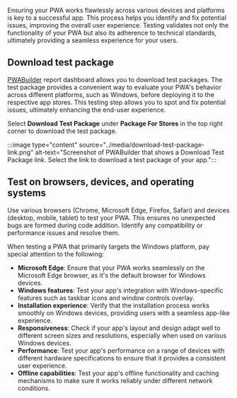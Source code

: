 Ensuring your PWA works flawlessly across various devices and platforms is key to a successful app. This process helps you identify and fix potential issues, improving the overall user experience. Testing validates not only the functionality of your PWA but also its adherence to technical standards, ultimately providing a seamless experience for your users.

## Download test package

[PWABuilder](https://aka.ms/pwa/mslearn/data) report dashboard allows you to download test packages. The test package provides a convenient way to evaluate your PWA's behavior across different platforms, such as Windows, before deploying it to the respective app stores. This testing step allows you to spot and fix potential issues, ultimately enhancing the end-user experience.

Select **Download Test Package** under **Package For Stores** in the top right corner to download the test package.

:::image type="content" source="../media/download-test-package-link.png" alt-text="Screenshot of PWABuilder that shows a Download Test Package link.  Select the link to download a test package of your app.":::

## Test on browsers, devices, and operating systems

Use various browsers (Chrome, Microsoft Edge, Firefox, Safari) and devices (desktop, mobile, tablet) to test your PWA. This ensures no unexpected bugs are formed during code addition. Identify any compatibility or performance issues and resolve them.

When testing a PWA that primarily targets the Windows platform, pay special attention to the following:

- **Microsoft Edge**: Ensure that your PWA works seamlessly on the Microsoft Edge browser, as it's the default browser for Windows devices.
- **Windows features**: Test your app's integration with Windows-specific features such as taskbar icons and window controls overlay.
- **Installation experience**: Verify that the installation process works smoothly on Windows devices, providing users with a seamless app-like experience.
- **Responsiveness**: Check if your app's layout and design adapt well to different screen sizes and resolutions, especially when used on various Windows devices.
- **Performance**: Test your app's performance on a range of devices with different hardware specifications to ensure that it provides a consistent user experience.
- **Offline capabilities**: Test your app's offline functionality and caching mechanisms to make sure it works reliably under different network conditions.
